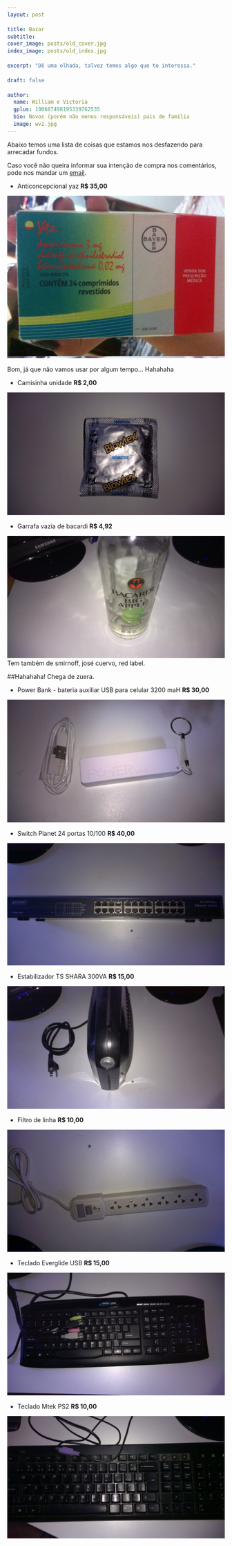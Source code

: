 ```yaml
---
layout: post

title: Bazar
subtitle: 
cover_image: posts/old_cover.jpg
index_image: posts/old_index.jpg

excerpt: "Dê uma olhada, talvez temos algo que te interessa."

draft: false

author:
  name: William e Victoria
  gplus: 100687498195339762535 
  bio: Novos (porém não menos responsáveis) pais de família
  image: wv2.jpg
---
```


Abaixo temos uma lista de coisas que estamos nos desfazendo para arrecadar fundos.

Caso você não queira informar sua intenção de compra nos comentários, pode nos mandar um [email](mailto:littlejackiscoming@gmail.com).

* Anticoncepcional yaz **R$ 35,00**
<img src="/images/sell/10.jpg">

Bom, já que não vamos usar por algum tempo... Hahahaha

* Camisinha unidade **R$ 2,00**
<img src="/images/sell/8.jpg">

* Garrafa vazia de bacardi **R$ 4,92**
<img src="/images/sell/6.jpg">
Tem também de smirnoff, josé cuervo, red label.

##Hahahaha! Chega de zuera.

* Power Bank - bateria auxiliar USB para celular 3200 maH **R$ 30,00**
<img src="/images/sell/7.jpg">

* Switch Planet 24 portas 10/100 **R$ 40,00**
<img src="/images/sell/3.jpg">

* Estabilizador TS SHARA 300VA **R$ 15,00**
<img src="/images/sell/4.jpg">

* Filtro de linha **R$ 10,00**
<img src="/images/sell/5.jpg">

* Teclado Everglide USB **R$ 15,00**
<img src="/images/sell/2.jpg">

* Teclado Mtek PS2 **R$ 10,00**
<img src="/images/sell/1.jpg">




